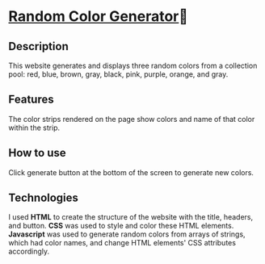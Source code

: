 # [Random Color Generator](https://htmlpreview.github.io/?https://github.com/rayyansarkhot/RandomColorGenerator/blob/main/index.html)🎨

## Description

This website generates and displays three random colors from a collection pool: red, blue, brown, gray, black, pink, purple, orange, and gray.

## Features

The color strips rendered on the page show colors and name of that color within the strip.

## How to use

Click generate button at the bottom of the screen to generate new colors.

## Technologies

I used **HTML** to create the structure of the website with the title, headers, and button.
**CSS** was used to style and color these HTML elements.
**Javascript** was used to generate random colors from arrays of strings, which had color names, and change HTML elements' CSS attributes accordingly.

